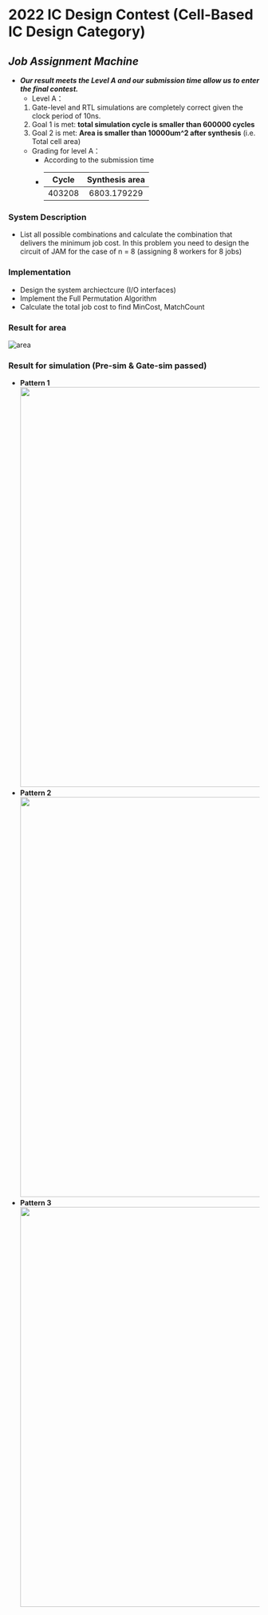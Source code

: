 # 2022 IC Design Contest (Cell-Based IC Design Category)
## *Job Assignment Machine*
* ***Our result meets the Level A and our submission time allow us to enter the final contest.***
  * Level A：
  1. Gate-level and RTL simulations are completely correct given the clock period of 10ns.
  2. Goal 1 is met: **total simulation cycle is smaller than 600000 cycles**
  3. Goal 2 is met: **Area is smaller than 10000um^2 after synthesis** (i.e. Total cell area)
  * Grading for level A：
    * According to the submission time
    * | Cycle | Synthesis area | 
      | :----:| :----:         |
      | 403208  |  6803.179229 |

### System Description 
* List all possible combinations and calculate the combination that delivers the minimum job cost. In 
this problem you need to design the circuit of JAM for the case of n = 8 (assigning 8 workers for 8 jobs)

### Implementation
  * Design the system archiectcure (I/O interfaces)
  * Implement the Full Permutation Algorithm
  * Calculate the total job cost to find MinCost, MatchCount

### Result for area
![area](https://user-images.githubusercontent.com/61014449/165154179-822401d5-7ccc-426a-8549-a34e9093a3d8.png)

### Result for simulation (Pre-sim & Gate-sim passed)
  * **Pattern 1** <br>
  <img src="https://user-images.githubusercontent.com/61014449/165154195-99f5cb2e-676e-4377-8e7c-9897710332e6.png" width="800"/><br/>
  * **Pattern 2** <br>
  <img src="https://user-images.githubusercontent.com/61014449/165154201-e3ebe51d-ec8a-4d0a-9d5e-7d039e80eadd.png" width="800"/><br/>
  * **Pattern 3** <br>
  <img src="https://user-images.githubusercontent.com/61014449/165154202-3532293e-5a60-4fc6-b267-0c64d875266f.png" width="800"/><br/>
